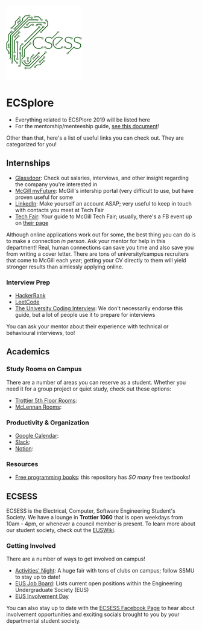 <img src="assets/1024px-Ecsess_logo.png" alt="ECSESS Logo" height="200" />

# ECSplore

- Everything related to ECSPlore 2019 will be listed here
- For the mentorship/menteeship guide, [see this document](ECSplore_Mentor_Guide.md)!

Other than that, here's a list of useful links you can check out. They are categorized for you!

## Internships

- [Glassdoor](https://www.glassdoor.ca/index.htm): Check out salaries, interviews, and other insight regarding the company you're interested in
- [McGill myFuture](https://engineering.myfuture.mcgill.ca/students/index.php?signin_tab=0&signin_tab=0): McGill's intership portal (very difficult to use, but have proven useful for some
- [LinkedIn](https://www.linkedin.com/): Make yourself an account ASAP; very useful to keep in touch with contacts you meet at Tech Fair
- [Tech Fair](https://www.mcgill.ca/careers4engineers/techfair): Your guide to McGill Tech Fair; usually, there's a FB event up on [their page](https://www.facebook.com/mcgilltechfair/)

Although online applications work out for some, the best thing you can do is to make a connection *in person*. Ask your mentor for help in this department! Real, human connections can save you time and also save you from writing a cover letter. There are tons of university/campus recruiters that come to McGill each year; getting your CV directly to them will yield stronger results than aimlessly applying online.

### Interview Prep

- [HackerRank](https://www.hackerrank.com/)
- [LeetCode](https://leetcode.com/)
- [The University Coding Interview](https://github.com/jwasham/coding-interview-university): We don't necessarily endorse this guide, but a lot of people use it to prepare for interviews

You can ask your mentor about their experience with technical or behavioural interviews, too!

## Academics

### Study Rooms on Campus

There are a number of areas you can reserve as a student. Whether you need it for a group project or quiet study, check out these options:
- [Trottier 5th Floor Rooms]():
- [McLennan Rooms]():

### Productivity & Organization

- [Google Calendar]():
- [Slack]():
- [Notion]():

### Resources

- [Free programming books](https://github.com/EbookFoundation/free-programming-books): this repository has *SO many* free textbooks!

## ECSESS

ECSESS is the Electrical, Computer, Software Engineering Student's Society. We have a lounge in **Trottier 1060** that is open weekdays from 10am - 4pm, or whenever a council member is present. To learn more about our student society, check out the [EUSWiki](https://eus.wiki/Electrical,_Computer,_and_Software_Engineering_Student_Society).

### Getting Involved

There are a number of ways to get involved on campus!

- [Activities' Night](https://www.facebook.com/SSMUAEUM/): A huge fair with tons of clubs on campus; follow SSMU to stay up to date!
- [EUS Job Board](https://eus.wiki/Job_Board): Lists current open positions within the Engineering Undergraduate Society (EUS)
- [EUS Involvement Day]()

You can also stay up to date with the [ECSESS Facebook Page](https://www.facebook.com/ECSESS/) to hear about involvement opportunities and exciting socials brought to you by your departmental student society.